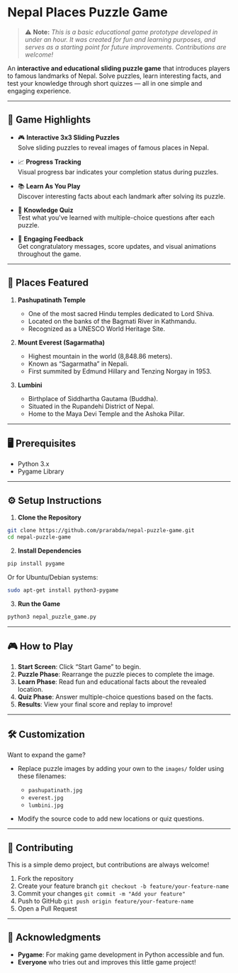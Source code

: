 
#  Nepal Places Puzzle Game

> ⚠️ **Note:** *This is a basic educational game prototype developed in under an hour. It was created for fun and learning purposes, and serves as a starting point for future improvements. Contributions are welcome!*

An **interactive and educational sliding puzzle game** that introduces players to famous landmarks of Nepal. Solve puzzles, learn interesting facts, and test your knowledge through short quizzes — all in one simple and engaging experience.

---

## 🧩 Game Highlights

- 🎮 **Interactive 3x3 Sliding Puzzles**  
  Solve sliding puzzles to reveal images of famous places in Nepal.

- 📈 **Progress Tracking**  
  Visual progress bar indicates your completion status during puzzles.

- 📚 **Learn As You Play**  
  Discover interesting facts about each landmark after solving its puzzle.

- 🧠 **Knowledge Quiz**  
  Test what you've learned with multiple-choice questions after each puzzle.

- 🎉 **Engaging Feedback**  
  Get congratulatory messages, score updates, and visual animations throughout the game.

---

## 🌄 Places Featured

1. **Pashupatinath Temple**
   - One of the most sacred Hindu temples dedicated to Lord Shiva.
   - Located on the banks of the Bagmati River in Kathmandu.
   - Recognized as a UNESCO World Heritage Site.

2. **Mount Everest (Sagarmatha)**
   - Highest mountain in the world (8,848.86 meters).
   - Known as “Sagarmatha” in Nepali.
   - First summited by Edmund Hillary and Tenzing Norgay in 1953.

3. **Lumbini**
   - Birthplace of Siddhartha Gautama (Buddha).
   - Situated in the Rupandehi District of Nepal.
   - Home to the Maya Devi Temple and the Ashoka Pillar.

---

## 🖥️ Prerequisites

- Python 3.x  
- Pygame Library

---

## ⚙️ Setup Instructions

1. **Clone the Repository**

```bash
git clone https://github.com/prarabda/nepal-puzzle-game.git
cd nepal-puzzle-game
````

2. **Install Dependencies**

```bash
pip install pygame
```

Or for Ubuntu/Debian systems:

```bash
sudo apt-get install python3-pygame
```

3. **Run the Game**

```bash
python3 nepal_puzzle_game.py
```

---

## 🎮 How to Play

1. **Start Screen**: Click “Start Game” to begin.
2. **Puzzle Phase**: Rearrange the puzzle pieces to complete the image.
3. **Learn Phase**: Read fun and educational facts about the revealed location.
4. **Quiz Phase**: Answer multiple-choice questions based on the facts.
5. **Results**: View your final score and replay to improve!

---

## 🛠️ Customization

Want to expand the game?

* Replace puzzle images by adding your own to the `images/` folder using these filenames:

  * `pashupatinath.jpg`
  * `everest.jpg`
  * `lumbini.jpg`
* Modify the source code to add new locations or quiz questions.

---

## 🤝 Contributing

This is a simple demo project, but contributions are always welcome!

1. Fork the repository
2. Create your feature branch
   `git checkout -b feature/your-feature-name`
3. Commit your changes
   `git commit -m "Add your feature"`
4. Push to GitHub
   `git push origin feature/your-feature-name`
5. Open a Pull Request

---


## 🙏 Acknowledgments

* **Pygame**: For making game development in Python accessible and fun.
* **Everyone** who tries out and improves this little game project!

